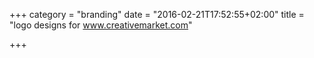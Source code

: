 +++
category = "branding"
date = "2016-02-21T17:52:55+02:00"
title = "logo designs for www.creativemarket.com"

+++
